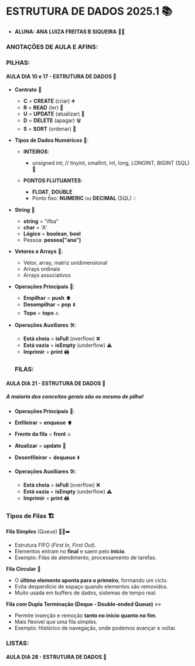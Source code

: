 # **ESTRUTURA DE DADOS 2025.1** 📚

- **ALUNA:** **ANA LUIZA FREITAS B SIQUEIRA** 👩‍🎓

### **ANOTAÇÕES DE AULA E AFINS:**

### PILHAS:

#### **AULA DIA 10 e 17 - ESTRUTURA DE DADOS** 📅

- **Contrato** 📝  
  - **C** = **CREATE** (criar) ➕  
  - **R** = **READ** (ler) 📖  
  - **U** = **UPDATE** (atualizar) 🔄  
  - **D** = **DELETE** (apagar) 🗑️  
  - **S** = **SORT** (ordenar) 🔢

- **Tipos de Dados Numéricos** 🔢:
  - **INTEIROS**:  
    - unsigned int; // tinyint, smallint, int, long, LONGINT, BIGINT (SQL) 🔢

  - **PONTOS FLUTUANTES**:  
    - **FLOAT**, **DOUBLE**  
    - Ponto fixo: **NUMERIC** ou **DECIMAL** (SQL) 💡

- **String** 💬  
  - **string** = "ifba"  
  - **char** = 'A'  
  - **Lógico** = **boolean**, **bool**  
  - Pessoa: **pessoa["ana"]**

- **Vetores e Arrays** 🧮:
  - Vetor, array, matriz unidimensional  
  - Arrays ordinais  
  - Arrays associativos

- **Operações Principais** 🔧:
  - **Empilhar** = **push** ⬆️  
  - **Desempilhar** = **pop** ⬇️  
  - **Topo** = **topo** 🔝

- **Operações Auxiliares** 🛠️:
  - **Está cheia** = **isFull** (overflow) ❌  
  - **Está vazia** = **isEmpty** (underflow) ⚠️  
  - **Imprimir** = **print** 🖨️

  ### FILAS:

#### **AULA DIA 21 - ESTRUTURA DE DADOS** 📅

##### A maioria dos conceitos gerais são os mesmo de pilha!

- **Operações Principais** 🔧:  
- **Enfileirar** = **enqueue** ⬆️  
- **Frente da fila** = **front** 🔝  
- **Atualizar** = **update** 🔄  
- **Desenfileirar** = **dequeue** ⬇️  

- **Operações Auxiliares** 🛠️:
  - **Está cheia** = **isFull** (overflow) ❌  
  - **Está vazia** = **isEmpty** (underflow) ⚠️  
  - **Imprimir** = **print** 🖨️

### **Tipos de Filas** 🏗️  

**Fila Simples** (Queue) 🏃‍♂️➡️  
- Estrutura FIFO (*First In, First Out*).  
- Elementos entram no **final** e saem pelo **início**.  
- Exemplo: Filas de atendimento, processamento de tarefas.  

**Fila Circular** 🔄  
- O **último elemento aponta para o primeiro**, formando um ciclo.  
- Evita desperdício de espaço quando elementos são removidos.  
- Muito usada em buffers de dados, sistemas de tempo real.  

**Fila com Dupla Terminação (Deque - Double-ended Queue)** ↔️  
- Permite inserção e remoção **tanto no início quanto no fim**.  
- Mais flexível que uma fila simples.  
- Exemplo: Histórico de navegação, onde podemos avançar e voltar.  

### LISTAS:

#### **AULA DIA 28 - ESTRUTURA DE DADOS** 📅


